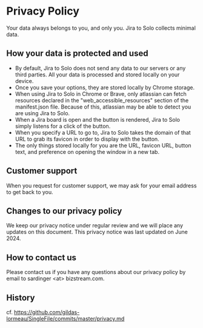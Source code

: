 # Privacy Policy

Your data always belongs to you, and only you. Jira to Solo collects minimal data.

## How your data is protected and used

- By default, Jira to Solo does not send any data to our servers or any third parties. All your data is processed and stored locally on your device.
- Once you save your options, they are stored locally by Chrome storage.
- When using Jira to Solo in Chrome or Brave, only atlassian can fetch resources declared in the "web_accessible_resources" section of the manifest.json file. Because of this, atlassian may be able to detect you are using Jira to Solo.
- When a Jira board is open and the button is rendered, Jira to Solo simply listens for a click of the button.
- When you specify a URL to go to, Jira to Solo takes the domain of that URL to grab its favicon in order to display with the button.
- The only things stored locally for you are the URL, favicon URL, button text, and preference on opening the window in a new tab.

## Customer support

When you request for customer support, we may ask for your email address to get back to you.

## Changes to our privacy policy

We keep our privacy notice under regular review and we will place any updates on this document. This privacy notice was last updated on June 2024.

## How to contact us

Please contact us if you have any questions about our privacy policy by email to sardinger &lt;at&gt; bizstream.com.

## History

cf. https://github.com/gildas-lormeau/SingleFile/commits/master/privacy.md
